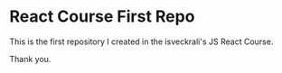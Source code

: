 <h1> React Course First Repo</h1>

This is the first repository I created in the isveckrali's JS React Course.

Thank you.